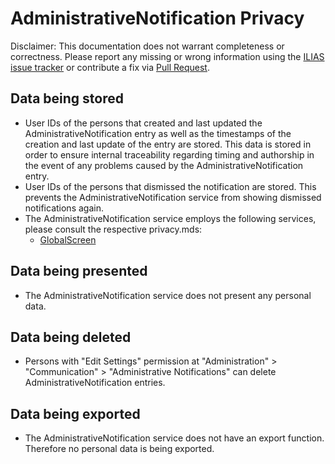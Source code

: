 # AdministrativeNotification Privacy
Disclaimer: This documentation does not warrant completeness or correctness. Please report any missing or wrong information using the [ILIAS issue tracker](https://mantis.ilias.de) or contribute a fix via [Pull Request](../../../docs/development/contributing.md#pull-request-to-the-repositories).

## Data being stored
- User IDs of the persons that created and last updated the AdministrativeNotification entry as well as the timestamps of the creation and last update of the entry are stored. This data is stored in order to ensure internal traceability regarding timing and authorship in the event of any problems caused by the AdministrativeNotification entry.
- User IDs of the persons that dismissed the notification are stored. This prevents the AdministrativeNotification service from showing dismissed notifications again.
- The AdministrativeNotification service employs the following services, please consult the respective privacy.mds:
  - [GlobalScreen](../../ILIAS/GlobalScreen)

## Data being presented
- The AdministrativeNotification service does not present any personal data.

## Data being deleted
- Persons with "Edit Settings" permission at "Administration" > "Communication" >  "Administrative Notifications" can delete AdministrativeNotification entries.

## Data being exported
- The AdministrativeNotification service does not have an export function. Therefore no personal data is being exported.
